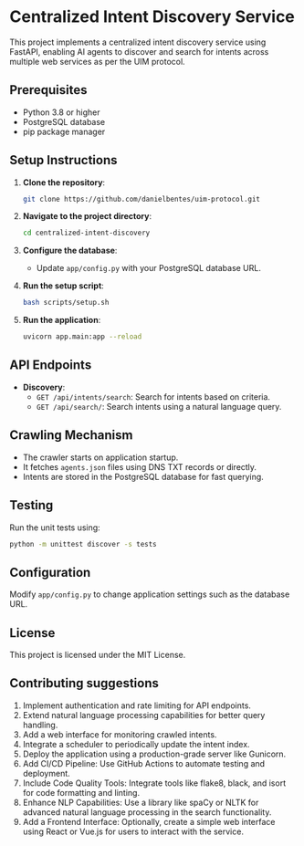 # Centralized Intent Discovery Service

This project implements a centralized intent discovery service using FastAPI, enabling AI agents to discover and search for intents across multiple web services as per the UIM protocol.

## Prerequisites

- Python 3.8 or higher
- PostgreSQL database
- pip package manager

## Setup Instructions

1. **Clone the repository**:

   ```bash
   git clone https://github.com/danielbentes/uim-protocol.git
   ```

2. **Navigate to the project directory**:

   ```bash
   cd centralized-intent-discovery
   ```

3. **Configure the database**:

   - Update `app/config.py` with your PostgreSQL database URL.

4. **Run the setup script**:

   ```bash
   bash scripts/setup.sh
   ```

5. **Run the application**:

   ```bash
   uvicorn app.main:app --reload
   ```

## API Endpoints

- **Discovery**:
  - `GET /api/intents/search`: Search for intents based on criteria.
  - `GET /api/search/`: Search intents using a natural language query.

## Crawling Mechanism

- The crawler starts on application startup.
- It fetches `agents.json` files using DNS TXT records or directly.
- Intents are stored in the PostgreSQL database for fast querying.

## Testing

Run the unit tests using:

```bash
python -m unittest discover -s tests
```

## Configuration

Modify `app/config.py` to change application settings such as the database URL.

## License

This project is licensed under the MIT License.

## Contributing suggestions

1. Implement authentication and rate limiting for API endpoints.
2. Extend natural language processing capabilities for better query handling.
3. Add a web interface for monitoring crawled intents.
4. Integrate a scheduler to periodically update the intent index.
5. Deploy the application using a production-grade server like Gunicorn.
6. Add CI/CD Pipeline: Use GitHub Actions to automate testing and deployment.
7. Include Code Quality Tools: Integrate tools like flake8, black, and isort for code formatting and linting.
8. Enhance NLP Capabilities: Use a library like spaCy or NLTK for advanced natural language processing in the search functionality.
9. Add a Frontend Interface: Optionally, create a simple web interface using React or Vue.js for users to interact with the service.
